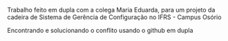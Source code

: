 Trabalho feito em dupla com a colega Maria Eduarda, para um projeto da cadeira de Sistema de Gerência de Configuração no IFRS - Campus Osório

Encontrando e solucionando o conflito usando o github em dupla
